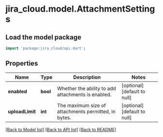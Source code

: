 # jira_cloud.model.AttachmentSettings

## Load the model package
```dart
import 'package:jira_cloud/api.dart';
```

## Properties
Name | Type | Description | Notes
------------ | ------------- | ------------- | -------------
**enabled** | **bool** | Whether the ability to add attachments is enabled. | [optional] [default to null]
**uploadLimit** | **int** | The maximum size of attachments permitted, in bytes. | [optional] [default to null]

[[Back to Model list]](../README.md#documentation-for-models) [[Back to API list]](../README.md#documentation-for-api-endpoints) [[Back to README]](../README.md)


